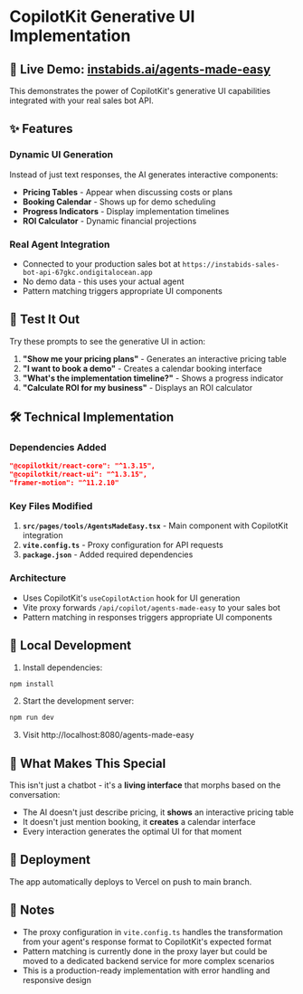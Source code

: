 # CopilotKit Generative UI Implementation

## 🚀 Live Demo: [instabids.ai/agents-made-easy](https://instabids.ai/agents-made-easy)

This demonstrates the power of CopilotKit's generative UI capabilities integrated with your real sales bot API.

## ✨ Features

### Dynamic UI Generation
Instead of just text responses, the AI generates interactive components:

- **Pricing Tables** - Appear when discussing costs or plans
- **Booking Calendar** - Shows up for demo scheduling
- **Progress Indicators** - Display implementation timelines
- **ROI Calculator** - Dynamic financial projections

### Real Agent Integration
- Connected to your production sales bot at `https://instabids-sales-bot-api-67gkc.ondigitalocean.app`
- No demo data - this uses your actual agent
- Pattern matching triggers appropriate UI components

## 🧪 Test It Out

Try these prompts to see the generative UI in action:

1. **"Show me your pricing plans"** - Generates an interactive pricing table
2. **"I want to book a demo"** - Creates a calendar booking interface
3. **"What's the implementation timeline?"** - Shows a progress indicator
4. **"Calculate ROI for my business"** - Displays an ROI calculator

## 🛠️ Technical Implementation

### Dependencies Added
```json
"@copilotkit/react-core": "^1.3.15",
"@copilotkit/react-ui": "^1.3.15",
"framer-motion": "^11.2.10"
```

### Key Files Modified
1. **`src/pages/tools/AgentsMadeEasy.tsx`** - Main component with CopilotKit integration
2. **`vite.config.ts`** - Proxy configuration for API requests
3. **`package.json`** - Added required dependencies

### Architecture
- Uses CopilotKit's `useCopilotAction` hook for UI generation
- Vite proxy forwards `/api/copilot/agents-made-easy` to your sales bot
- Pattern matching in responses triggers appropriate UI components

## 🔄 Local Development

1. Install dependencies:
```bash
npm install
```

2. Start the development server:
```bash
npm run dev
```

3. Visit http://localhost:8080/agents-made-easy

## 🎯 What Makes This Special

This isn't just a chatbot - it's a **living interface** that morphs based on the conversation:

- The AI doesn't just describe pricing, it **shows** an interactive pricing table
- It doesn't just mention booking, it **creates** a calendar interface
- Every interaction generates the optimal UI for that moment

## 🚀 Deployment

The app automatically deploys to Vercel on push to main branch.

## 📝 Notes

- The proxy configuration in `vite.config.ts` handles the transformation from your agent's response format to CopilotKit's expected format
- Pattern matching is currently done in the proxy layer but could be moved to a dedicated backend service for more complex scenarios
- This is a production-ready implementation with error handling and responsive design
